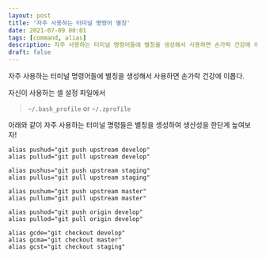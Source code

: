 ```yaml
---
layout: post
title: '자주 사용하는 터미널 명령어 별칭'
date: 2021-07-09 00:01
tags: [command, alias]
description: 자주 사용하는 터미널 명령어들에 별칭을 생성해서 사용하면 손가락 건강에 이롭다.
draft: false
---
```


자주 사용하는 터미널 명령어들에 별칭을 생성해서 사용하면 손가락 건강에 이롭다.


자신이 사용하는 셀 설정 파일에서

> `~/.bash_profile` or `~/.zprofile`


아래와 같이 자주 사용하는 터미널 명령들은 별칭을 셍성하여 생산성을 한단계 높여보자!

```shell script
alias pushud="git push upstream develop"
alias pullud="git pull upstream develop"

alias pushus="git push upstream staging"
alias pullus="git pull upstream staging"

alias pushum="git push upstream master"
alias pullum="git pull upstream master"

alias pushod="git push origin develop"
alias pullod="git pull origin develop"

alias gcde="git checkout develop"
alias gcma="git checkout master"
alias gcst="git checkout staging"
```

